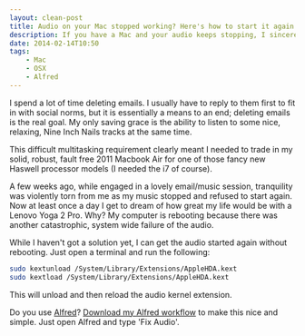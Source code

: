 ```yaml
---
layout: clean-post
title: Audio on your Mac stopped working? Here's how to start it again
description: If you have a Mac and your audio keeps stopping, I sincerely empathise with your pain. While I haven't got a solution for you, I can help you get it started again with rebooting.
date: 2014-02-14T10:50
tags:
	- Mac
	- OSX
	- Alfred
---
```

I spend a lot of time deleting emails. I usually have to reply to them first to fit in with social norms, but it is essentially a means to an end; deleting emails is the real goal. My only saving grace is the ability to listen to some nice, relaxing, Nine Inch Nails tracks at the same time. 

This difficult multitasking requirement clearly meant I needed to trade in my solid, robust, fault free 2011 Macbook Air for one of those fancy new Haswell processor models (I needed the i7 of course). 

A few weeks ago, while engaged in a lovely email/music session, tranquility was violently torn from me as my music stopped and refused to start again. Now at least once a day I get to dream of how great my life would be with a Lenovo Yoga 2 Pro. Why? My computer is rebooting because there was another catastrophic, system wide failure of the audio.

While I haven't got a solution yet, I can get the audio started again without rebooting. Just open a terminal and run the following:

``` bash
sudo kextunload /System/Library/Extensions/AppleHDA.kext
sudo kextload /System/Library/Extensions/AppleHDA.kext
```

This will unload and then reload the audio kernel extension.

Do you use [Alfred](http://www.alfredapp.com)? [Download my Alfred workflow](/files/fix-audio.alfredworkflow) to make this nice and simple. Just open Alfred and type 'Fix Audio'.